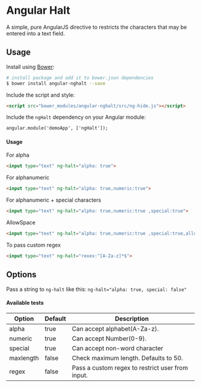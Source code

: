 # Angular Halt
A simple, pure  AngularJS directive to restricts the characters that may be entered into a text field.


## Usage
Install using [Bower](http://bower.io/):
```bash
# install package and add it to bower.json dependencies
$ bower install angular-nghalt --save
```

Include the script and style:
```html
<script src="bower_modules/angular-nghalt/src/ng-hide.js"></script>
```

Include the `ngHalt` dependency on your Angular module:
```html
angular.module('demoApp', ['ngHalt']);
```


#### Usage
For alpha 
```html
<input type="text" ng-halt="alpha: true">
```
For alphanumeric
```html
<input type="text" ng-halt="alpha: true,numeric:true">
```

For alphanumeric + special characters
```html
<input type="text" ng-halt="alpha: true,numeric:true ,special:true">
```

AllowSpace
```html
<input type="text" ng-halt="alpha: true,numeric:true ,special:true,allowSpace:true">
```

To pass custom regex
```html
<input type="text" ng-halt="rexex:^[A-Za-z]*$">
```

## Options
Pass a string to `ng-halt` like this: `ng-halt="alpha: true, special: false"`

#### Available tests
| **Option** | Default | Description                                                                                                               |
|------------|---------|---------------------------------------------------------------------------------------------------------------------------|
| alpha  | true    |  Can accept alphabet(A-Za-z).                                                                                                                  |
| numeric     | true    | Can accept Number(0-9).                                                                                                                  |
| special    | true    |  Can accept non-word character                                                                |
| maxlength    | false   | Check maximum length. Defaults to 50. |
| regex    | false   | Pass a custom regex to restrict user from input. |

